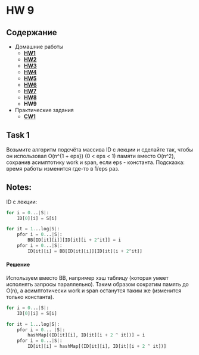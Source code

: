 # HW 9

## Содержание

* Домашние работы
    * [**HW1**](./../HW1/README.md)
    * [**HW2**](./../HW2/README.md)
    * [**HW3**](./../HW3/README.md)
    * [**HW4**](./../HW4/README.md)
    * [**HW5**](./../HW5/README.md)
    * [**HW6**](./../HW6/README.md)
    * [**HW7**](./../HW7/README.md)
    * [**HW8**](./../HW8/README.md)
    * **HW9**
* Практические задания
    * [**CW1**](./../CW1/README.md)

## Task 1

Возьмите алгоритм подсчёта массива ID с лекции и сделайте так, чтобы он использовал O(n^{1 + eps}) (0 < eps < 1) памяти
вместо O(n^2), сохранив асимптотику work и span, если eps - константа. Подсказка: время работы изменится где-то в 1/eps
раз.

## Notes:

ID с лекции:

```python
for i = 0...|S|:
    ID[0][i] = S[i]

for it = 1...log|S|:
    pfor i = 0...|S|:
        BB[ID[it][i]][ID[it][i + 2^it]] = i
    pfor i = 0...|S|:
        ID[it][i] = BB[ID[it][i]][ID[it][i + 2^it]]
```

#### Решение

Используем вместо BB, например хэш таблицу (которая умеет исполнять запросы параллельно). Таким образом сократим память
до O(n), а асимптотически work и span останутся таким же (изменится только константа).

```python
for i = 0...|S|:
    ID[0][i] = S[i]

for it = 1...log|S|:
    pfor i = 0... |S|:
        hashMap[(ID[it][i], ID[it][i + 2 ^ it])] = i
    pfor i = 0...|S|:
        ID[it][i] = hashMap[(ID[it][i], ID[it][i + 2 ^ it])]
```
